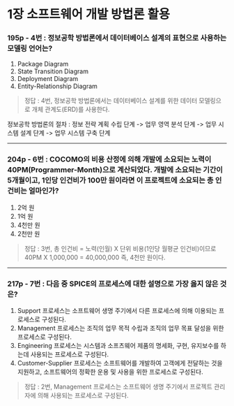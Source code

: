 # 1장 소프트웨어 개발 방법론 활용

### 195p - 4번 : 정보공학 방법론에서 데이터베이스 설계의 표현으로 사용하는 모델링 언어는?  
1. Package Diagram
2. State Transition Diagram
3. Deployment Diagram
4. Entity-Relationship Diagram  
> 정답 : 4번, 정보공학 방법론에서는 데이터베이스 설계를 위한 데이터 모델링으로 개체 관계도(ERD)를 사용한다.  

정보공학 방법론의 절차 : 정보 전략 계획 수립 단계 -> 업무 영역 분석 단계 -> 업무 시스템 설계 단계 -> 업무 시스템 구축 단계  
***
### 204p - 6번 : COCOMO의 비용 산정에 의해 개발에 소요되는 노력이 40PM(Programmer-Month)으로 계산되었다. 개발에 소요되는 기간이 5개월이고, 1인당 인건비가 100만 원이라면 이 프로젝트에 소요되는 총 인건비는 얼마인가?  
1. 2억 원
2. 1억 원
3. 4천만 원
4. 2천만 원  
> 정답 : 3번, 총 인건비 = 노력(인월) X 단위 비용(1인당 월평균 인건비)이므로 40PM X 1,000,000 = 40,000,000 즉, 4천만 원이다.  
***
### 217p - 7번 : 다음 중 SPICE의 프로세스에 대한 설명으로 가장 옳지 않은 것은?  
1. Support 프로세스는 소프트웨어 생명 주기에서 다른 프로세스에 의해 이용되는 프로세스로 구성된다.
2. Management 프로세스는 조직의 업무 목적 수립과 조직의 업무 목표 달성을 위한 프로세스로 구성된다.
3. Engineering 프로세스는 시스템과 소프츠웨어 제품의 명세화, 구현, 유지보수를 하는데 사용되는 프로세스로 구성된다.
4. Customer-Supplier 프로세스는 소프트웨어를 개발하여 고객에게 전달하는 것을 지원하고, 소프트웨어의 정확한 운용 및 사용을 위한 프로세스로 구성된다.
> 정답 : 2번, Management 프로세스는 소프트웨어 생명 주기에서 프로젝트 관리자에 의해 사용되는 프로세스로 구성된다.
